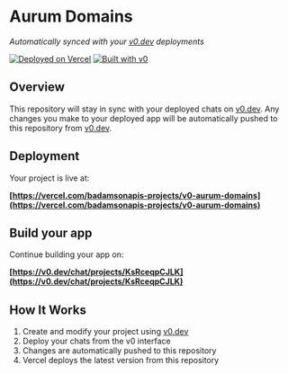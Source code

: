 # Aurum Domains

*Automatically synced with your [v0.dev](https://v0.dev) deployments*

[![Deployed on Vercel](https://img.shields.io/badge/Deployed%20on-Vercel-black?style=for-the-badge&logo=vercel)](https://vercel.com/badamsonapis-projects/v0-aurum-domains)
[![Built with v0](https://img.shields.io/badge/Built%20with-v0.dev-black?style=for-the-badge)](https://v0.dev/chat/projects/KsRceqpCJLK)

## Overview

This repository will stay in sync with your deployed chats on [v0.dev](https://v0.dev).
Any changes you make to your deployed app will be automatically pushed to this repository from [v0.dev](https://v0.dev).

## Deployment

Your project is live at:

**[https://vercel.com/badamsonapis-projects/v0-aurum-domains](https://vercel.com/badamsonapis-projects/v0-aurum-domains)**

## Build your app

Continue building your app on:

**[https://v0.dev/chat/projects/KsRceqpCJLK](https://v0.dev/chat/projects/KsRceqpCJLK)**

## How It Works

1. Create and modify your project using [v0.dev](https://v0.dev)
2. Deploy your chats from the v0 interface
3. Changes are automatically pushed to this repository
4. Vercel deploys the latest version from this repository